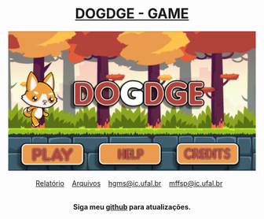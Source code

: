 <div align="center">
	<h1>
	<a href = "https://github.com/mffdsp/DOGDGE-P4">
	 DOGDGE - GAME
	</a> 
	</h1>
</div>
<div align="center">
	<a href="//www.google.com"><img src="/src/Screenshot from 2020-02-08 21-05-58.png" class="media-object  img-responsive img-thumbnail"></a>
<br>
</div>

<p align="center">
	<a href="https://drive.google.com/drive/u/0/folders/1jfpH6tQK2in468z1u6Dv3MsAc6MA2ktr">Relatório</a>&nbsp;&nbsp;&nbsp;
	<a href="https://drive.google.com/drive/u/0/folders/1jfpH6tQK2in468z1u6Dv3MsAc6MA2ktr">Arquivos</a>&nbsp;&nbsp;&nbsp;
	<a href="mailto:hgms@ic.ufal.br" >hgms@ic.ufal.br</a>&nbsp;&nbsp;&nbsp;
	<a href="mailto:mffsp@ic.ufal.br" >mffsp@ic.ufal.br</a>&nbsp;&nbsp;&nbsp;
	
	
</p>

<br>

<div align="center">
	<b>Siga meu <a href="https://github.com/mffdsp"> github</a> para atualizações.</b>
</div>

